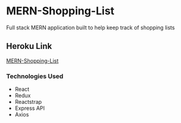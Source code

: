 # MERN-Shopping-List

Full stack MERN application built to help keep track of shopping lists

## Heroku Link

[MERN-Shopping-List](https://afternoon-escarpment-27649.herokuapp.com/) 



### Technologies Used

* React
* Redux
* Reactstrap
* Express API
* Axios

